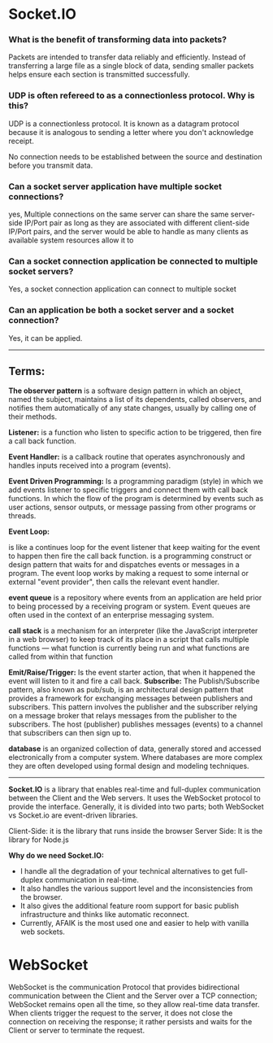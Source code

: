 
# Socket.IO
 ### What is the benefit of transforming data into packets?
   
Packets are intended to transfer data reliably and efficiently. Instead of transferring a large file as a single block of data, sending smaller packets helps ensure each section is transmitted successfully.

   ### UDP is often refereed to as a connectionless protocol. Why is this?
   UDP is a connectionless protocol. It is known as a datagram protocol because it is analogous to sending a letter where you don't acknowledge receipt. 
    
  No connection needs to be established between the source and destination before you transmit data.

 ### Can a socket server application have multiple socket connections?
   yes, Multiple connections on the same server can share the same server-side IP/Port pair as long as they are associated with different client-side IP/Port pairs, and the server would be able to handle as many clients as available system resources allow it to

### Can a socket connection application be connected to multiple socket servers?
   Yes, a socket connection application can connect to multiple socket

### Can an application be both a socket server and a socket connection?
   Yes, it can be applied.
<hr>

  ## Terms:
  **The observer pattern** is a software design pattern in which an object, named the subject, maintains a list of its dependents, called observers, and notifies them automatically of any state changes, usually by calling one of their methods.

  **Listener:**
is a function who listen to specific action to be triggered, then fire a call back function.

 **Event Handler:** is a callback routine that operates asynchronously and handles inputs received into a program (events).

**Event Driven Programming:**
Is a programming paradigm (style) in which we add events listener to specific triggers and connect them with call back functions. In which the flow of the program is determined by events such as user actions, sensor outputs, or message passing from other programs or threads.

**Event Loop:**

is like a continues loop for the event listener that keep waiting for the event to happen then fire the call back function.
is a programming construct or design pattern that waits for and dispatches events or messages in a program. The event loop works by making a request to some internal or external "event provider", then calls the relevant event handler.

 **event queue** is a repository where events from an application are held prior to being processed by a receiving program or system. Event queues are often used in the context of an enterprise messaging system.

 **call stack** is a mechanism for an interpreter (like the JavaScript interpreter in a web browser) to keep track of its place in a script that calls multiple functions — what function is currently being run and what functions are called from within that function

**Emit/Raise/Trigger:**
Is the event starter action,  that when it happened the event will listen to it and fire a call back.
**Subscribe:**
The Publish/Subscribe pattern, also known as pub/sub, is an architectural design pattern that provides a framework for exchanging messages between publishers and subscribers. This pattern involves the publisher and the subscriber relying on a message broker that relays messages from the publisher to the subscribers. The host (publisher) publishes messages (events) to a channel that subscribers can then sign up to.

**database** is an organized collection of data, generally stored and accessed electronically from a computer system. Where databases are more complex they are often developed using formal design and modeling techniques.
<hr>

**Socket.IO** is a library that enables real-time and full-duplex communication between the Client and the Web servers. It uses the WebSocket protocol to provide the interface. Generally, it is divided into two parts; both WebSocket vs Socket.io are event-driven libraries.

Client-Side: it is the library that runs inside the browser
Server Side: It is the library for Node.js


**Why do we need Socket.IO:**
* I handle all the degradation of your technical alternatives to get full-duplex communication in real-time.
* It also handles the various support level and the inconsistencies from the browser.
* It also gives the additional feature room support for basic publish infrastructure and thinks like automatic reconnect.
* Currently, AFAIK is the most used one and easier to help with vanilla web sockets.



# WebSocket

WebSocket is the communication Protocol that provides bidirectional communication between the Client and the Server over a TCP connection; WebSocket remains open all the time, so they allow real-time data transfer. When clients trigger the request to the server, it does not close the connection on receiving the response; it rather persists and waits for the Client or server to terminate the request.


